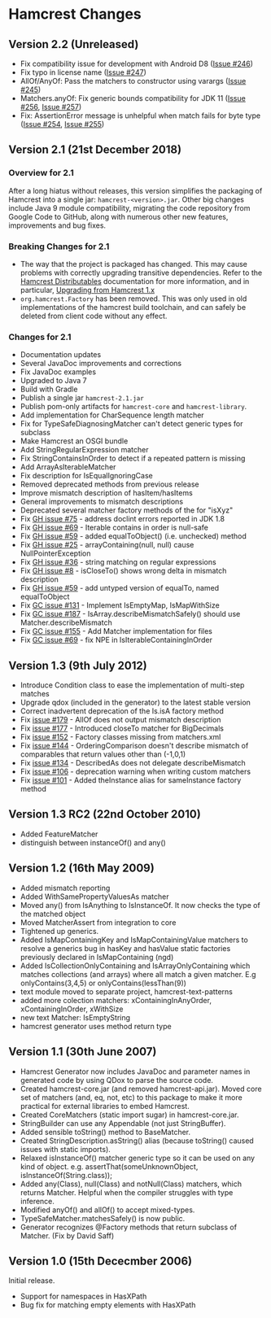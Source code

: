 # Hamcrest Changes

## Version 2.2 (Unreleased)

* Fix compatibility issue for development with Android D8 ([Issue #246](https://github.com/hamcrest/JavaHamcrest/issues/246)) 
* Fix typo in license name ([Issue #247](https://github.com/hamcrest/JavaHamcrest/pull/247))
* AllOf/AnyOf: Pass the matchers to constructor using varargs ([Issue #245](https://github.com/hamcrest/JavaHamcrest/pull/245))
* Matchers.anyOf: Fix generic bounds compatibility for JDK 11 ([Issue #256](https://github.com/hamcrest/JavaHamcrest/issues/256), [Issue #257](https://github.com/hamcrest/JavaHamcrest/issues/257))
* Fix: AssertionError message is unhelpful when match fails for byte type ([Issue #254](https://github.com/hamcrest/JavaHamcrest/issues/254), [Issue #255](https://github.com/hamcrest/JavaHamcrest/issues/255))

## Version 2.1 (21st December 2018)

### Overview for 2.1

After a long hiatus without releases, this version simplifies the packaging of
Hamcrest into a single jar: `hamcrest-<version>.jar`. Other big changes include
Java 9 module compatibility, migrating the code repository from Google Code to
GitHub, along with numerous other new features, improvements and bug fixes.

### Breaking Changes for 2.1

* The way that the project is packaged has changed. This may cause problems with
correctly upgrading transitive dependencies. Refer to the
[Hamcrest Distributables](http://hamcrest.org/JavaHamcrest/distributables.html)
documentation for more information, and in particular,
[Upgrading from Hamcrest 1.x](http://hamcrest.org/JavaHamcrest/distributables.html#upgrading-from-hamcrest-1.x)
* `org.hamcrest.Factory` has been removed. This was only used in old implementations
of the hamcrest build toolchain, and can safely be deleted from client code without
any effect.

### Changes for 2.1

* Documentation updates
* Several JavaDoc improvements and corrections
* Fix JavaDoc examples
* Upgraded to Java 7
* Build with Gradle
* Publish a single jar `hamcrest-2.1.jar`
* Publish pom-only artifacts for `hamcrest-core` and `hamcrest-library`.
* Add implementation for CharSequence length matcher
* Fix for TypeSafeDiagnosingMatcher can't detect generic types for subclass
* Make Hamcrest an OSGI bundle
* Add StringRegularExpression matcher
* Fix StringContainsInOrder to detect if a repeated pattern is missing 
* Add ArrayAsIterableMatcher
* Fix description for IsEqualIgnoringCase
* Removed deprecated methods from previous release
* Improve mismatch description of hasItem/hasItems
* General improvements to mismatch descriptions
* Deprecated several matcher factory methods of the for "isXyz"
* Fix [GH issue #75](https://github.com/hamcrest/JavaHamcrest/issues/75) - address doclint errors reported in JDK 1.8
* Fix [GH issue #69](https://github.com/hamcrest/JavaHamcrest/issues/69) - Iterable contains in order is null-safe
* Fix [GH issue #59](https://github.com/hamcrest/JavaHamcrest/issues/59) - added equalToObject() (i.e. unchecked) method
* Fix [GH issue #25](https://github.com/hamcrest/JavaHamcrest/issues/25) - arrayContaining(null, null) cause NullPointerException
* Fix [GH issue #36](https://github.com/hamcrest/JavaHamcrest/issues/36) - string matching on regular expressions
* Fix [GH issue #8](https://github.com/hamcrest/JavaHamcrest/issues/8) - isCloseTo() shows wrong delta in mismatch description
* Fix [GH issue #59](https://github.com/hamcrest/JavaHamcrest/issues/59) - add untyped version of equalTo, named equalToObject
* Fix [GC issue #131](https://code.google.com/archive/p/hamcrest/issues/131) - Implement IsEmptyMap, IsMapWithSize
* Fix [GC issue #187](https://code.google.com/archive/p/hamcrest/issues/187) - IsArray.describeMismatchSafely() should use Matcher.describeMismatch
* Fix [GC issue #155](https://code.google.com/archive/p/hamcrest/issues/155) - Add Matcher implementation for files
* Fix [GC issue #69](https://code.google.com/archive/p/hamcrest/issues/69) - fix NPE in IsIterableContainingInOrder

## Version 1.3 (9th July 2012)

* Introduce Condition class to ease the implementation of multi-step matches
* Upgrade qdox (included in the generator) to the latest stable version
* Correct inadvertent deprecation of the Is.isA factory method
* Fix [issue #179](https://code.google.com/archive/p/hamcrest/issues/179) - AllOf does not output mismatch description
* Fix [issue #177](https://code.google.com/archive/p/hamcrest/issues/177) - Introduced closeTo matcher for BigDecimals
* Fix [issue #152](https://code.google.com/archive/p/hamcrest/issues/152) - Factory classes missing from matchers.xml
* Fix [issue #144](https://code.google.com/archive/p/hamcrest/issues/144) - OrderingComparison doesn't describe mismatch of comparables that return values other than (-1,0,1)
* Fix [issue #134](https://code.google.com/archive/p/hamcrest/issues/134) - DescribedAs does not delegate describeMismatch
* Fix [issue #106](https://code.google.com/archive/p/hamcrest/issues/106) - deprecation warning when writing custom matchers
* Fix [issue #101](https://code.google.com/archive/p/hamcrest/issues/101) - Added theInstance alias for sameInstance factory method

## Version 1.3 RC2 (22nd October 2010)

* Added FeatureMatcher
* distinguish between instanceOf() and any()

## Version 1.2 (16th May 2009)

* Added mismatch reporting
* Added WithSamePropertyValuesAs matcher
* Moved any() from IsAnything to IsInstanceOf. It now checks the type of the matched object
* Moved MatcherAssert from integration to core
* Tightened up generics.  
* Added IsMapContainingKey and IsMapContainingValue matchers to resolve a 
  generics bug in hasKey and hasValue static factories previously declared
  in IsMapContaining (ngd)
* Added IsCollectionOnlyContaining and IsArrayOnlyContaining which matches 
  collections (and arrays) where all match a given matcher. E.g onlyContains(3,4,5) 
  or onlyContains(lessThan(9))
* text module moved to separate project, hamcrest-text-patterns
* added more colection matchers: xContainingInAnyOrder, xContainingInOrder, xWithSize
* new text Matcher: IsEmptyString
* hamcrest generator uses method return type 

## Version 1.1 (30th June 2007)

* Hamcrest Generator now includes JavaDoc and parameter names in generated code
  by using QDox to parse the source code.
* Created hamcrest-core.jar (and removed hamcrest-api.jar).
  Moved core set of matchers (and, eq, not, etc)
  to this package to make it more practical for external libraries
  to embed Hamcrest.
* Created CoreMatchers (static import sugar) in hamcrest-core.jar.
* StringBuilder can use any Appendable (not just StringBuffer).
* Added sensible toString() method to BaseMatcher.
* Created StringDescription.asString() alias (because toString() caused issues
  with static imports).
* Relaxed isInstanceOf() matcher generic type so it can be used on any kind of
  object. e.g. assertThat(someUnknownObject, isInstanceOf(String.class));
* Added any(Class<T>), null(Class<T>) and notNull(Class<T>) matchers, which returns
  Matcher<T>. Helpful when the compiler struggles with type inference.
* Modified anyOf() and allOf() to accept mixed-types.
* TypeSafeMatcher.matchesSafely() is now public.
* Generator recognizes @Factory methods that return subclass of Matcher.
  (Fix by David Saff)

## Version 1.0 (15th Dececmber 2006)

Initial release.

* Support for namespaces in HasXPath
* Bug fix for matching empty elements with HasXPath
